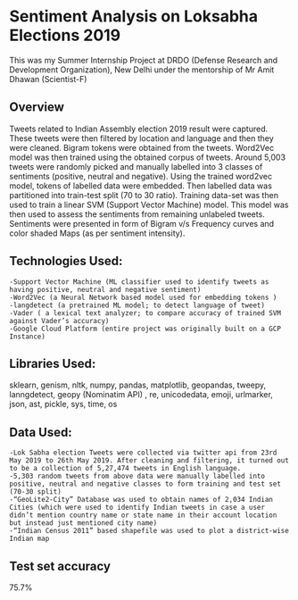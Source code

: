 # Sentiment Analysis on Loksabha Elections 2019 
This was my Summer Internship Project at DRDO (Defense Research and Development Organization), New Delhi under the mentorship of Mr Amit Dhawan (Scientist-F) 

## Overview
Tweets related to Indian Assembly election 2019 result were captured. These tweets were then filtered by location and language and then they were cleaned. Bigram tokens were obtained from the tweets. Word2Vec model was then trained using the obtained corpus of tweets. 
Around 5,003 tweets were randomly picked and manually labelled into 3 classes of sentiments (positive, neutral and negative). Using the trained word2vec model, tokens of labelled data were embedded. Then labelled data was partitioned into train-test split (70 to 30 ratio). Training data-set was then used to train a linear SVM (Support Vector Machine) model. This model was then used to assess the sentiments from remaining unlabeled tweets. Sentiments were presented in form of Bigram v/s Frequency curves and color shaded Maps (as per sentiment intensity).


## Technologies Used: 
    -Support Vector Machine (ML classifier used to identify tweets as having positive, neutral and negative sentiment) 
    -Word2Vec (a Neural Network based model used for embedding tokens ) 
    -langdetect (a pretrained ML model; to detect language of tweet) 
    -Vader ( a lexical text analyzer; to compare accuracy of trained SVM against Vader’s accuracy) 
    -Google Cloud Platform (entire project was originally built on a GCP Instance)

## Libraries Used: 
sklearn, genism, nltk, numpy, pandas, matplotlib, geopandas, tweepy, lanngdetect, geopy (Nominatim API) , re, unicodedata, emoji, urlmarker, json, ast, pickle, sys, time, os

## Data Used: 
    -Lok Sabha election Tweets were collected via twitter api from 23rd May 2019 to 26th May 2019. After cleaning and filtering, it turned out to be a collection of 5,27,474 tweets in English language.
    -5,303 random tweets from above data were manually labelled into positive, neutral and negative classes to form training and test set (70-30 split) 
    -“GeoLite2-City” Database was used to obtain names of 2,034 Indian Cities (which were used to identify Indian tweets in case a user didn’t mention country name or state name in their account location but instead just mentioned city name)
    -“Indian Census 2011” based shapefile was used to plot a district-wise Indian map

## Test set accuracy
75.7%
